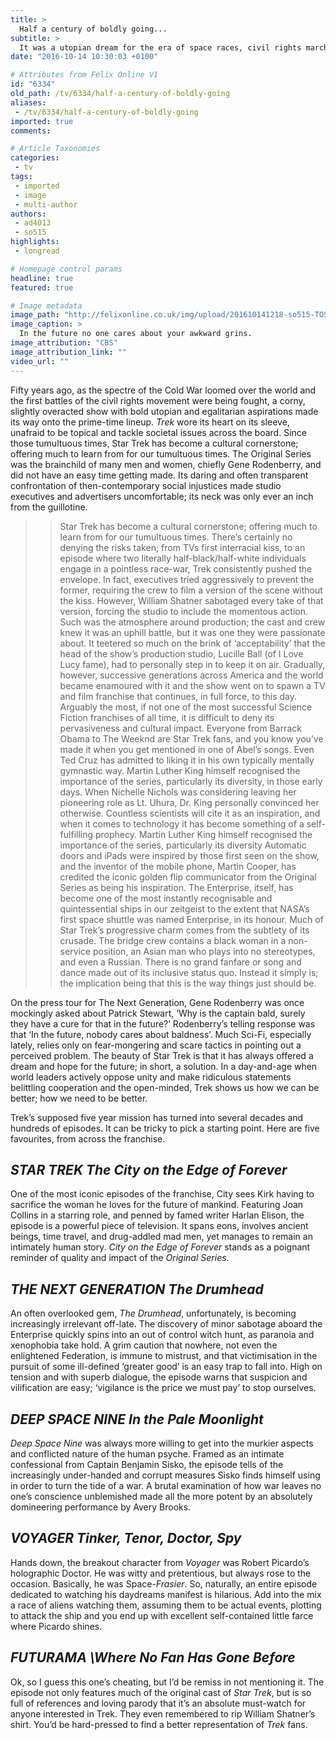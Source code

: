 ```yaml
---
title: >
  Half a century of boldly going...
subtitle: >
  It was a utopian dream for the era of space races, civil rights marches, racism, and presidential assasinations. But how does Star Trek hold up today, and what is its cultural legacy?
date: "2016-10-14 10:30:03 +0100"

# Attributes from Felix Online V1
id: "6334"
old_path: /tv/6334/half-a-century-of-boldly-going
aliases:
 - /tv/6334/half-a-century-of-boldly-going
imported: true
comments:

# Article Taxonomies
categories:
 - tv
tags:
 - imported
 - image
 - multi-author
authors:
 - ad4013
 - so515
highlights:
 - longread

# Homepage control params
headline: true
featured: true

# Image metadata
image_path: "http://felixonline.co.uk/img/upload/201610141218-so515-TOS.png"
image_caption: >
  In the future no one cares about your awkward grins.
image_attribution: "CBS"
image_attribution_link: ""
video_url: ""
---
```


Fifty years ago, as the spectre of the Cold War loomed over the world and the first battles of the civil rights movement were being fought, a corny, slightly overacted show with bold utopian and egalitarian aspirations made its way onto the prime-time lineup. _Trek_ wore its heart on its sleeve, unafraid to be topical and tackle societal issues across the board. Since those tumultuous times, Star Trek has become a cultural cornerstone; offering much to learn from for our tumultuous times.           The Original Series was the brainchild of many men and women, chiefly Gene Rodenberry, and did not have an easy time getting made. Its daring and often transparent confrontation of then-contemporary social injustices made studio executives and advertisers uncomfortable; its neck was only ever an inch from the guillotine.
> > Star Trek has become a cultural cornerstone; offering much to learn from for our tumultuous times.
There’s certainly no denying the risks taken; from TVs first interracial kiss, to an episode where two literally half-black/half-white individuals engage in a pointless race-war, Trek consistently pushed the envelope. In fact, executives tried aggressively to prevent the former, requiring the crew to film a version of the scene without the kiss. However, William Shatner sabotaged every take of that version, forcing the studio to include the momentous action. Such was the atmosphere around production; the cast and crew knew it was an uphill battle, but it was one they were passionate about. It teetered so much on the brink of ‘acceptability’ that the head of the show’s production studio, Lucille Ball (of I Love Lucy fame), had to personally step in to keep it on air.
Gradually, however, successive generations across America and the world became enamoured with it and the show went on to spawn a TV and film franchise that continues, in full force, to this day. Arguably the most, if not one of the most successful Science Fiction franchises of all time, it is difficult to deny its pervasiveness and cultural impact. Everyone from Barrack Obama to The Weeknd are Star Trek fans, and you know you’ve made it when you get mentioned in one of Abel’s songs. Even Ted Cruz has admitted to liking it in his own typically mentally gymnastic way. Martin Luther King himself recognised the importance of the series, particularly its diversity, in those early days. When Nichelle Nichols was considering leaving her pioneering role as Lt. Uhura, Dr. King personally convinced her otherwise. Countless scientists will cite it as an inspiration, and when it comes to technology it has become something of a self-fulfilling prophecy.
> > Martin Luther King himself recognised the importance of the series, particularly its diversity
Automatic doors and iPads were inspired by those first seen on the show, and the inventor of the mobile phone, Martin Cooper, has credited the iconic golden flip communicator from the Original Series as being his inspiration. The Enterprise, itself, has become one of the most instantly recognisable and quintessential ships in our zeitgeist to the extent that NASA’s first space shuttle was named Enterprise, in its honour. Much of Star Trek’s progressive charm comes from the subtlety of its crusade. The bridge crew contains a black woman in a non-service position, an Asian man who plays into no stereotypes, and even a Russian. There is no grand fanfare or song and dance made out of its inclusive status quo. Instead it simply is; the implication being that this is the way things just should be.

On the press tour for The Next Generation, Gene Rodenberry was once mockingly asked about Patrick Stewart, ‘Why is the captain bald, surely they have a cure for that in the future?’ Rodenberry’s telling response was that ‘In the future, nobody cares about baldness’. Much Sci-Fi, especially lately, relies only on fear-mongering and scare tactics in pointing out a perceived problem. The beauty of Star Trek is that it has always offered a dream and hope for the future; in short, a solution. In a day-and-age when world leaders actively oppose unity and make ridiculous statements belittling cooperation and the open-minded, Trek shows us how we can be better; how we need to be better.

Trek’s supposed five year mission has turned into several decades and hundreds of episodes. It can be tricky to pick a starting point. Here are five favourites, from across the franchise.
## _STAR TREK  The City on the Edge of Forever_
One of the most iconic episodes of the franchise, City sees Kirk having to sacrifice the woman he loves for the future of mankind. Featuring Joan Collins in a starring role, and penned by famed writer Harlan Elison, the episode is a powerful piece of television. It spans eons, involves ancient beings, time travel, and drug-addled mad men, yet manages to remain an intimately human story. _City on the Edge of Forever_ stands as a poignant reminder of quality and impact of the _Original Series_.
## _THE NEXT GENERATION  The Drumhead_
An often overlooked gem, _The Drumhead_, unfortunately, is becoming increasingly irrelevant off-late. The discovery of minor sabotage aboard the Enterprise quickly spins into an out of control witch hunt, as paranoia and xenophobia take hold. A grim caution that nowhere, not even the enlightened Federation, is immune to mistrust, and that victimisation in the pursuit of some ill-defined ‘greater good’ is an easy trap to fall into. High on tension and with superb dialogue, the episode warns that suspicion and vilification are easy; ‘vigilance is the price we must pay’ to stop ourselves.
## _DEEP SPACE NINE  In the Pale Moonlight_
_Deep Space Nine_ was always more willing to get into the murkier aspects and conflicted nature of the human psyche. Framed as an intimate confessional from Captain Benjamin Sisko, the episode tells of the increasingly under-handed and corrupt measures Sisko finds himself using in order to turn the tide of a war. A brutal examination of how war leaves no one’s conscience unblemished made all the more potent by an absolutely domineering performance by Avery Brooks.
## _VOYAGER  Tinker, Tenor, Doctor, Spy_
Hands down, the breakout character from _Voyager_ was Robert Picardo’s holographic Doctor. He was witty and pretentious, but always rose to the occasion. Basically, he was Space-_Frasier_. So, naturally, an entire episode dedicated to watching his daydreams manifest is hilarious. Add into the mix a race of aliens watching them, assuming them to be actual events, plotting to attack the ship and you end up with excellent self-contained little farce where Picardo shines.
## _FUTURAMA \Where No Fan Has Gone Before_
Ok, so I guess this one’s cheating, but I’d be remiss in not mentioning it. The episode not only features much of the original cast of _Star Trek_, but is so full of references and loving parody that it’s an absolute must-watch for anyone interested in Trek. They even remembered to rip William Shatner’s shirt. You’d be hard-pressed to find a better representation of _Trek_ fans.
